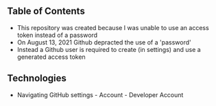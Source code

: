 ## Table of Contents
   *  This repository was created because I was unable to use an access token instead of a password
   *  On August 13, 2021 Github depracted the use of a 'password'
   *  Instead a Github user is required to create (in settings) and use a generated access token
   

## Technologies
   *  Navigating GitHub settings - Account - Developer Account